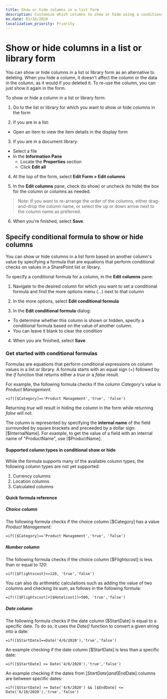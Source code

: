 ```yaml
---
title: Show or hide columns in a list form
description: Customize which columns to show or hide using a conditional formula in the list form by constructing a simple formula that are equations that perform conditional checks on values in a SharePoint list or library. 
ms.date: 03/16/2020
localization_priority: Priority
---
```


# Show or hide columns in a list or library form
You can show or hide columns in a list or library form as an alternative to deleting. When you hide a column, it doesn't affect the column or the data in the column, as it would if you deleted it. To re-use the column, you can just show it again in the form.

To show or hide a column in a list or library form:

1. Go to the list or library for which you want to show or hide columns in the form

2. If you are in a list:

- Open an item to view the item details in the display form

3. If you are in a document library:

- Select a file
- In the **Information Pane**
    - Locate the **Properties** section
    - Click **Edit all**

4. At the top of the form, select **Edit Form > Edit columns**

5. In the **Edit columns** pane, check (to show) or uncheck (to hide) the box for the column or columns as needed.

> Note: If you want to re-arrange the order of the columns, either drag-and-drop the column name, or select the up or down arrow next to the column name as preferred.

6. When you're finished, select **Save**.

## Specify conditional formula to show or hide columns
You can show or hide columns in a list form based on another column's value by specifying a formula that are equations that perform conditional checks on values in a SharePoint list or library. 

To specify a conditional formula for a column, in the **Edit columns** pane:

1. Navigate to the desired column for which you want to set a conditional formula and find the more options menu (...) next to that column

2. In the more options, select **Edit conditional formula**

3. In the **Edit conditional formula** dialog:
- To determine whether this column is shown or hidden, specify a conditional formula based on the value of another column.
- You can leave it blank to clear the condition

4. When you are finished, select **Save**

### Get started with conditional formulas
Formulas are equations that perform conditional expressions on column values in a list or library. A formula starts with an equal sign (=) followed by the _if_ function that returns either a _true_ or a _false_ result. 

For example, the following formula checks if the column *Category*'s value is *Product Management*.

```
=if([$Category]=='Product Management','true', 'false')
```

Returning _true_ will result in hiding the column in the form while returning _false_ will not.

The column is represented by specifying the **internal name** of the field surrounded by square brackets and preceeded by a dollar sign: [$InternalName]. For example, to get the value of a field with an internal name of "ProductName", use [$ProductName].

#### Supported column types in conditional show or hide
While the formula supports many of the available column types, the following column types are not yet supported:
1. Currency columns
2. Location columns
3. Calculated columns

#### Quick formula reference

##### Choice column
The following formula checks if the choice column [$Category] has a value *Product Management*:

```
=if([$Category]=='Product Management','true', 'false')
```

##### Number column
The following formula checks if the choice column [$Flightscost] is less than or equal to *120*:

```
=if([$Flightscost]<=120, 'true','false')
```

You can also do arithmetic calculations such as adding the value of two columns and checking its sum, as follows in the following formula:

```
=if(([$Flightscost]+[$Hotelcost])>500, 'true','false')
```

##### Date column
The following formula checks if the date column [$StartDate] is equal to a specific date. To do so, it uses the *Date()* function to convert a given string into a date:

```
=if([$StartDate]==Date('4/6/2020'),'true','false')
```

An example checking if the date column [$StartDate] is less than a specific date:

```
=if([$StartDate] >= Date('4/6/2020'),'true','false')
```

An example checking if the dates from [$StartDate] and [$EndDate] columns are between specific dates:

```
=if([$StartDate] >= Date('4/6/2020') && [$EndDate] <= Date('6/10/2020'),'true','false')
```




